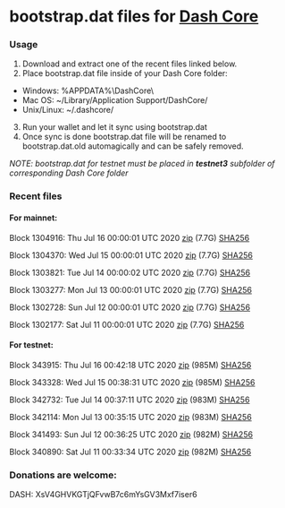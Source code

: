 # bootstrap.dat files for [Dash Core](https://github.com/dashpay/dash)

### Usage

1. Download and extract one of the recent files linked below.
2. Place bootstrap.dat file inside of your Dash Core folder:
 - Windows: %APPDATA%\DashCore\
 - Mac OS: ~/Library/Application Support/DashCore/
 - Unix/Linux: ~/.dashcore/
3. Run your wallet and let it sync using bootstrap.dat
4. Once sync is done bootstrap.dat file will be renamed to bootstrap.dat.old automagically and can be safely removed.

_NOTE: bootstrap.dat for testnet must be placed in **testnet3** subfolder of corresponding Dash Core folder_

### Recent files

#### For mainnet:

Block 1304916: Thu Jul 16 00:00:01 UTC 2020 [zip](https://dash-bootstrap.ams3.digitaloceanspaces.com/mainnet/2020-07-16/bootstrap.dat.zip) (7.7G) [SHA256](https://dash-bootstrap.ams3.digitaloceanspaces.com/mainnet/2020-07-16/sha256.txt)

Block 1304370: Wed Jul 15 00:00:01 UTC 2020 [zip](https://dash-bootstrap.ams3.digitaloceanspaces.com/mainnet/2020-07-15/bootstrap.dat.zip) (7.7G) [SHA256](https://dash-bootstrap.ams3.digitaloceanspaces.com/mainnet/2020-07-15/sha256.txt)

Block 1303821: Tue Jul 14 00:00:02 UTC 2020 [zip](https://dash-bootstrap.ams3.digitaloceanspaces.com/mainnet/2020-07-14/bootstrap.dat.zip) (7.7G) [SHA256](https://dash-bootstrap.ams3.digitaloceanspaces.com/mainnet/2020-07-14/sha256.txt)

Block 1303277: Mon Jul 13 00:00:01 UTC 2020 [zip](https://dash-bootstrap.ams3.digitaloceanspaces.com/mainnet/2020-07-13/bootstrap.dat.zip) (7.7G) [SHA256](https://dash-bootstrap.ams3.digitaloceanspaces.com/mainnet/2020-07-13/sha256.txt)

Block 1302728: Sun Jul 12 00:00:01 UTC 2020 [zip](https://dash-bootstrap.ams3.digitaloceanspaces.com/mainnet/2020-07-12/bootstrap.dat.zip) (7.7G) [SHA256](https://dash-bootstrap.ams3.digitaloceanspaces.com/mainnet/2020-07-12/sha256.txt)

Block 1302177: Sat Jul 11 00:00:01 UTC 2020 [zip](https://dash-bootstrap.ams3.digitaloceanspaces.com/mainnet/2020-07-11/bootstrap.dat.zip) (7.7G) [SHA256](https://dash-bootstrap.ams3.digitaloceanspaces.com/mainnet/2020-07-11/sha256.txt)


#### For testnet:

Block 343915: Thu Jul 16 00:42:18 UTC 2020 [zip](https://dash-bootstrap.ams3.digitaloceanspaces.com/testnet/2020-07-16/bootstrap.dat.zip) (985M) [SHA256](https://dash-bootstrap.ams3.digitaloceanspaces.com/testnet/2020-07-16/sha256.txt)

Block 343328: Wed Jul 15 00:38:31 UTC 2020 [zip](https://dash-bootstrap.ams3.digitaloceanspaces.com/testnet/2020-07-15/bootstrap.dat.zip) (985M) [SHA256](https://dash-bootstrap.ams3.digitaloceanspaces.com/testnet/2020-07-15/sha256.txt)

Block 342732: Tue Jul 14 00:37:11 UTC 2020 [zip](https://dash-bootstrap.ams3.digitaloceanspaces.com/testnet/2020-07-14/bootstrap.dat.zip) (983M) [SHA256](https://dash-bootstrap.ams3.digitaloceanspaces.com/testnet/2020-07-14/sha256.txt)

Block 342114: Mon Jul 13 00:35:15 UTC 2020 [zip](https://dash-bootstrap.ams3.digitaloceanspaces.com/testnet/2020-07-13/bootstrap.dat.zip) (983M) [SHA256](https://dash-bootstrap.ams3.digitaloceanspaces.com/testnet/2020-07-13/sha256.txt)

Block 341493: Sun Jul 12 00:36:25 UTC 2020 [zip](https://dash-bootstrap.ams3.digitaloceanspaces.com/testnet/2020-07-12/bootstrap.dat.zip) (982M) [SHA256](https://dash-bootstrap.ams3.digitaloceanspaces.com/testnet/2020-07-12/sha256.txt)

Block 340890: Sat Jul 11 00:33:34 UTC 2020 [zip](https://dash-bootstrap.ams3.digitaloceanspaces.com/testnet/2020-07-11/bootstrap.dat.zip) (982M) [SHA256](https://dash-bootstrap.ams3.digitaloceanspaces.com/testnet/2020-07-11/sha256.txt)


### Donations are welcome:

DASH: XsV4GHVKGTjQFvwB7c6mYsGV3Mxf7iser6
